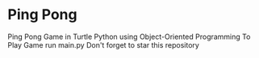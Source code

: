 # Ping Pong
Ping Pong Game in Turtle Python using Object-Oriented Programming
To Play Game run main.py 
Don't forget to star this repository
